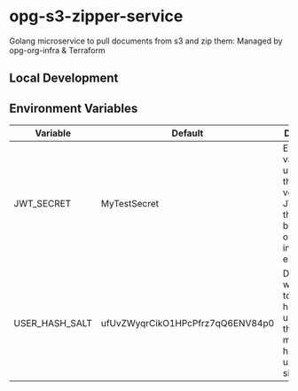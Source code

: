 # opg-s3-zipper-service
Golang microservice to pull documents from s3 and zip them: Managed by opg-org-infra &amp; Terraform

## Local Development

## Environment Variables


| Variable       | Default                           |  Description   | 
| -------------- | --------------------------------- | -------------- |
| JWT_SECRET     | MyTestSecret                      | Environment variable used to set the key for verifying JWT tokens, this should be overwritten in an environment |
| USER_HASH_SALT | ufUvZWyqrCikO1HPcPfrz7qQ6ENV84p0  | Defines what hash to use when hashing user emails, this should match the hash being used on sirius              |


